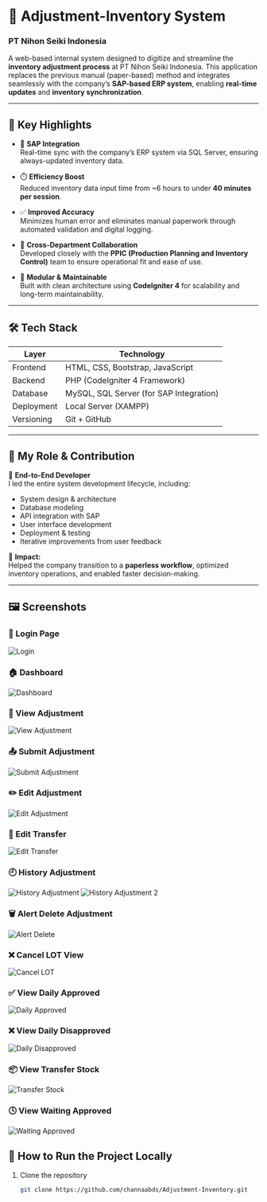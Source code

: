 # 🧾 Adjustment-Inventory System
### PT Nihon Seiki Indonesia

A web-based internal system designed to digitize and streamline the **inventory adjustment process** at PT Nihon Seiki Indonesia. This application replaces the previous manual (paper-based) method and integrates seamlessly with the company’s **SAP-based ERP system**, enabling **real-time updates** and **inventory synchronization**.

---

## 🚀 Key Highlights

- 🔁 **SAP Integration**  
  Real-time sync with the company’s ERP system via SQL Server, ensuring always-updated inventory data.

- ⏱️ **Efficiency Boost**  
  Reduced inventory data input time from ~6 hours to under **40 minutes per session**.

- ✅ **Improved Accuracy**  
  Minimizes human error and eliminates manual paperwork through automated validation and digital logging.

- 🤝 **Cross-Department Collaboration**  
  Developed closely with the **PPIC (Production Planning and Inventory Control)** team to ensure operational fit and ease of use.

- 🧩 **Modular & Maintainable**  
  Built with clean architecture using **CodeIgniter 4** for scalability and long-term maintainability.

---

## 🛠️ Tech Stack

| Layer         | Technology               |
|---------------|---------------------------|
| Frontend      | HTML, CSS, Bootstrap, JavaScript |
| Backend       | PHP (CodeIgniter 4 Framework) |
| Database      | MySQL, SQL Server (for SAP Integration) |
| Deployment    | Local Server (XAMPP) |
| Versioning    | Git + GitHub |

---

## 💼 My Role & Contribution

🎯 **End-to-End Developer**  
I led the entire system development lifecycle, including:

- System design & architecture
- Database modeling
- API integration with SAP
- User interface development
- Deployment & testing
- Iterative improvements from user feedback

📣 **Impact:**  
Helped the company transition to a **paperless workflow**, optimized inventory operations, and enabled faster decision-making.

---

## 🖼️ Screenshots

### 🔐 Login Page
![Login](tampilan%20sistem/login.jpg)

### 🏠 Dashboard
![Dashboard](tampilan%20sistem/dashboard.jpg)

### 📝 View Adjustment
![View Adjustment](tampilan%20sistem/view%20adjustment.jpg)

### 📤 Submit Adjustment
![Submit Adjustment](tampilan%20sistem/submit%20adjustment.jpg)

### ✏️ Edit Adjustment
![Edit Adjustment](tampilan%20sistem/edit%20adjustment.jpg)

### 🔄 Edit Transfer
![Edit Transfer](tampilan%20sistem/edit%20transfer.jpg)

### 🕘 History Adjustment
![History Adjustment](tampilan%20sistem/history%20adjust.jpg)
![History Adjustment 2](tampilan%20sistem/history%20adjust2.jpg)

### 🗑️ Alert Delete Adjustment
![Alert Delete](tampilan%20sistem/alert%20delete%20adjust.jpg)

### ❌ Cancel LOT View
![Cancel LOT](tampilan%20sistem/view%20cancel%20lot.jpg)

### ✅ View Daily Approved
![Daily Approved](tampilan%20sistem/view%20daily%20approved.jpg)

### ❌ View Daily Disapproved
![Daily Disapproved](tampilan%20sistem/view%20daily%20disapproved.jpg)

### 📦 View Transfer Stock
![Transfer Stock](tampilan%20sistem/view%20transfer%20stock.jpg)

### 🕓 View Waiting Approved
![Waiting Approved](tampilan%20sistem/view%20waiting%20approved.jpg)


## 🧪 How to Run the Project Locally

1. Clone the repository
   ```bash
   git clone https://github.com/channaabds/Adjustment-Inventory.git

